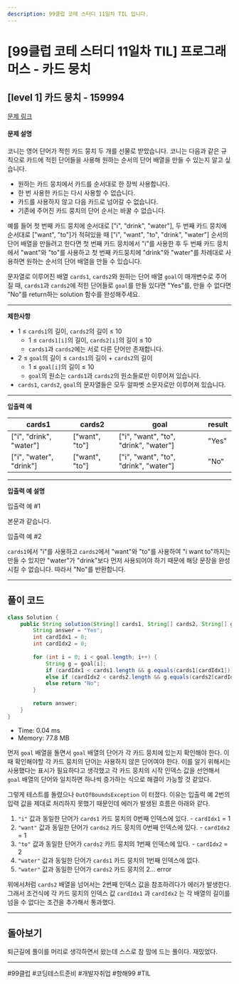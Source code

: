 ```yaml
---
description: 99클럽 코테 스터디 11일차 TIL 입니다.
---
```


# \[99클럽 코테 스터디 11일차 TIL]  프로그래머스 - 카드 뭉치

## \[level 1] 카드 뭉치 - 159994

[문제 링크](https://school.programmers.co.kr/learn/courses/30/lessons/159994)

#### 문제 설명

코니는 영어 단어가 적힌 카드 뭉치 두 개를 선물로 받았습니다. 코니는 다음과 같은 규칙으로 카드에 적힌 단어들을 사용해 원하는 순서의 단어 배열을 만들 수 있는지 알고 싶습니다.

* 원하는 카드 뭉치에서 카드를 순서대로 한 장씩 사용합니다.
* 한 번 사용한 카드는 다시 사용할 수 없습니다.
* 카드를 사용하지 않고 다음 카드로 넘어갈 수 없습니다.
* 기존에 주어진 카드 뭉치의 단어 순서는 바꿀 수 없습니다.

예를 들어 첫 번째 카드 뭉치에 순서대로 \["i", "drink", "water"], 두 번째 카드 뭉치에 순서대로 \["want", "to"]가 적혀있을 때 \["i", "want", "to", "drink", "water"] 순서의 단어 배열을 만들려고 한다면 첫 번째 카드 뭉치에서 "i"를 사용한 후 두 번째 카드 뭉치에서 "want"와 "to"를 사용하고 첫 번째 카드뭉치에 "drink"와 "water"를 차례대로 사용하면 원하는 순서의 단어 배열을 만들 수 있습니다.

문자열로 이루어진 배열 `cards1`, `cards2`와 원하는 단어 배열 `goal`이 매개변수로 주어질 때, `cards1`과 `cards2`에 적힌 단어들로 `goal`를 만들 있다면 "Yes"를, 만들 수 없다면 "No"를 return하는 solution 함수를 완성해주세요.

***

**제한사항**

* 1 ≤ `cards1`의 길이, `cards2`의 길이 ≤ 10
  * 1 ≤ `cards1[i]`의 길이, `cards2[i]`의 길이 ≤ 10
  * `cards1`과 `cards2`에는 서로 다른 단어만 존재합니다.
* 2 ≤ `goal`의 길이 ≤ `cards1`의 길이 + `cards2`의 길이
  * 1 ≤ `goal[i]`의 길이 ≤ 10
  * `goal`의 원소는 `cards1`과 `cards2`의 원소들로만 이루어져 있습니다.
* `cards1`, `cards2`, `goal`의 문자열들은 모두 알파벳 소문자로만 이루어져 있습니다.

***

**입출력 예**

| cards1                   | cards2          | goal                                   | result |
| ------------------------ | --------------- | -------------------------------------- | ------ |
| \["i", "drink", "water"] | \["want", "to"] | \["i", "want", "to", "drink", "water"] | "Yes"  |
| \["i", "water", "drink"] | \["want", "to"] | \["i", "want", "to", "drink", "water"] | "No"   |

***

**입출력 예 설명**

입출력 예 #1

본문과 같습니다.

입출력 예 #2

`cards1`에서 "i"를 사용하고 `cards2`에서 "want"와 "to"를 사용하여 "i want to"까지는 만들 수 있지만 "water"가 "drink"보다 먼저 사용되어야 하기 때문에 해당 문장을 완성시킬 수 없습니다. 따라서 "No"를 반환합니다.

***

## 풀이 코드

```java
class Solution {
    public String solution(String[] cards1, String[] cards2, String[] goal) {
        String answer = "Yes";
        int cardIdx1 = 0;
        int cardIdx2 = 0;
        
        for (int i = 0; i < goal.length; i++) {
            String g = goal[i];
            if (cardIdx1 < cards1.length && g.equals(cards1[cardIdx1])) cardIdx1++;
            else if (cardIdx2 < cards2.length && g.equals(cards2[cardIdx2])) cardIdx2++;
            else return "No";
        }
        
        return answer;
    }
}
```

* Time: 0.04 ms
* Memory: 77.8 MB

먼저 `goal` 배열을 돌면서 `goal` 배열의 단어가 각 카드 뭉치에 있는지 확인해야 한다. 이때 확인해야할 각 카드 뭉치의 단어는 사용하지 않은 단어여야 한다. 이를 알기 위해서는 사용했다는 표시가 필요하다고 생각했고 각 카드 뭉치의 시작 인덱스 값을 선언해서 `goal` 배열의 단어와 일치하면 하나씩 증가하는 식으로 해결이 가능할 것 같았다.

그렇게 테스트를 돌렸으나 `OutOfBoundsException` 이 터졌다. 이유는 입출력 예 2번의 입력 값을 제대로 처리하지 못했기 때문인데 에러가 발생된 흐름은 아래와 같다.

1. `"i"` 값과 동일한 단어가 `cards1` 카드 뭉치의 0번째 인덱스에 있다. - `cardIdx1` = 1
2. `"want"` 값과 동일한 단어가 `cards2` 카드 뭉치의 0번째 인덱스에 있다. - `cardIdx2` = 1
3. `"to"` 값과 동일한 단어가  `cards2` 카드 뭉치의 1번째 인덱스에 있다. - `cardIdx2` = 2
4. `"water"` 값과 동일한 단어가 `cards1` 카드 뭉치의 1번째 인덱스에 없다.
5. `"water"` 값과 동일한 단어가 `cards2` 카드 뭉치의 2... error

위에서처럼 `cards2` 배열을 넘어서는 2번째 인덱스 값을 참조하려다가 에러가 발생한다. 그래서 조건식에 각 카드 뭉치의 인덱스 값 `cardIdx1` 과 `cardIdx2` 는 각 배열의 길이를 넘을 수 없다는 조건을 추가해서 통과했다.

***

## 돌아보기

퇴근길에 풀이를 머리로 생각하면서 왔는데 스스로 참 맘에 드는 풀이다. 재밌었다.

***

\#99클럽 #코딩테스트준비 #개발자취업 #항해99 #TIL
